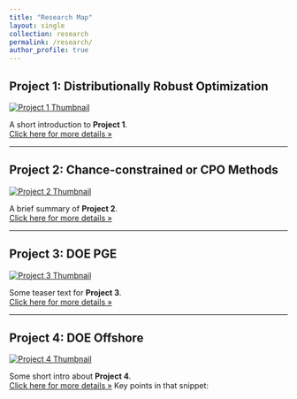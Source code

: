 ```yaml
---
title: "Research Map"
layout: single
collection: research
permalink: /research/
author_profile: true
---
```


## Project 1: Distributionally Robust Optimization

[![Project 1 Thumbnail](/assets/images/Project_01_DRO.png)](/research/Project_01_DRO/)
  
A short introduction to **Project 1**.  
[Click here for more details »](/research/Project_01_DRO/)

---

## Project 2: Chance-constrained or CPO Methods

[![Project 2 Thumbnail](/assets/images/Project_01_CPO_Fig01_Title.gif)](/research/Project_02_CPO/)
  
A brief summary of **Project 2**.  
[Click here for more details »](/research/Project_02_CPO/)

---

## Project 3: DOE PGE

[![Project 3 Thumbnail](/assets/images/Project_03_DOE_PGE.png)](/research/Project_03_DOE_PGE/)

Some teaser text for **Project 3**.  
[Click here for more details »](/research/Project_03_DOE_PGE/)

---

## Project 4: DOE Offshore

[![Project 4 Thumbnail](/assets/images/Project_04_DOE_Offshore.png)](/research/Project_04_DOE_Offshore/)

Some short intro about **Project 4**.  
[Click here for more details »](/research/Project_04_DOE_Offshore/)
Key points in that snippet:

